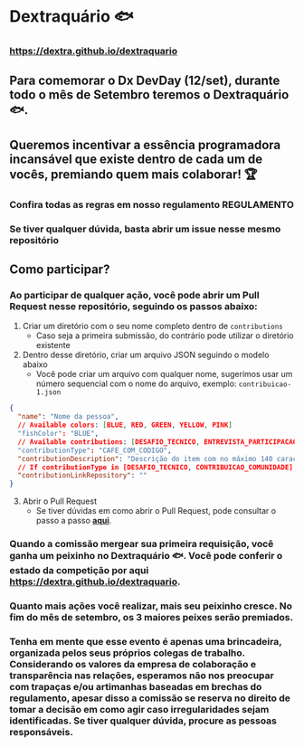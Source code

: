 # Dextraquário :fish:
### https://dextra.github.io/dextraquario

## Para comemorar o **Dx DevDay** (12/set), durante todo o mês de Setembro teremos o **Dextraquário** :fish:.

## Queremos incentivar a essência programadora incansável que existe dentro de cada um de vocês, premiando quem mais colaborar! :trophy:

### Confira todas as regras em nosso regulamento **REGULAMENTO**
### Se tiver qualquer dúvida, basta abrir um issue nesse mesmo repositório

## Como participar? 
### Ao participar de qualquer ação, você pode abrir um Pull Request nesse repositório, seguindo os passos abaixo:

1. Criar um diretório  com o seu nome completo dentro de `contributions`
    - Caso seja a primeira submissão, do contrário pode utilizar o diretório existente
2. Dentro desse diretório, criar um arquivo JSON seguindo o modelo abaixo
    - Você pode criar um arquivo com qualquer nome, sugerimos usar um número sequencial com o nome do arquivo, exemplo: `contribuicao-1.json`

```json
{
  "name": "Nome da pessoa",	
  // Available colors: [BLUE, RED, GREEN, YELLOW, PINK]
  "fishColor": "BLUE", 
  // Available contributions: [DESAFIO_TECNICO, ENTREVISTA_PARTICIPACAO, ENTREVISTA_AVALIACAO_TESTE, CAFE_COM_CODIGO, CONTRIBUICAO_COMUNIDADE, ARTIGO_BLOG_DEXTRA]
  "contributionType": "CAFE_COM_CODIGO", 
  "contributionDescription": "Descrição do item com no máximo 140 caracteres",
  // If contributionType in [DESAFIO_TECNICO, CONTRIBUICAO_COMUNIDADE] 
  "contributionLinkRepository": "" 
}
```
3. Abrir o Pull Request 
    - Se tiver dúvidas em como abrir o Pull Request, pode consultar o passo a passo [**aqui**](https://docs.github.com/en/enterprise/2.15/user/articles/creating-a-pull-request-from-a-fork).


### Quando a comissão mergear sua primeira requisição, você ganha um peixinho no **Dextraquário** :fish:. Você pode conferir o estado da competição por aqui https://dextra.github.io/dextraquario.

### Quanto mais ações você realizar, mais seu peixinho cresce. No fim do mês de setembro, os 3 maiores peixes serão premiados.

### Tenha em mente que esse evento é apenas uma brincadeira, organizada pelos seus próprios colegas de trabalho. Considerando os valores da empresa de colaboração e transparência nas relações, esperamos não nos preocupar com trapaças e/ou artimanhas baseadas em brechas do regulamento, apesar disso a comissão se reserva no direito de tomar a decisão em como agir caso irregularidades sejam identificadas. Se tiver qualquer dúvida, procure as pessoas responsáveis.
